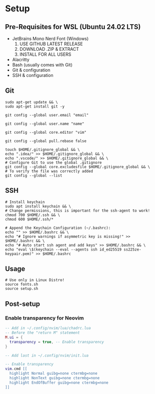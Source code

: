 # Setup

## Pre-Requisites for WSL (Ubuntu 24.02 LTS)

- JetBrains Mono Nerd Font (Windows)
  1. USE GITHUB LATEST RELEASE
  2. DOWNLOAD .ZIP & EXTRACT
  3. INSTALL FOR ALL USERS
- Alacritty
- Bash (usually comes with Git)
- Git & configuration
- SSH & configuration

## Git

```shell
sudo apt-get update && \
sudo apt-get install git -y
```

```shell
git config --global user.email "email"
```

```shell
git config --global user.name "name"
```

```shell
git config --global core.editor "vim"
```

```shell
git config --global pull.rebase false
```

```shell
touch $HOME/.gitignore_global && \
echo ".idea/" >> $HOME/.gitignore_global && \
echo ".vscode/" >> $HOME/.gitignore_global && \
# Configure Git to use the global .gitignore
git config --global core.excludesfile $HOME/.gitignore_global && \
# To verify the file was correctly added
git config --global --list
```

## SSH

```shell
# Install keychain
sudo apt install keychain && \
# Change permissions, this is important for the ssh-agent to work!
chmod 700 $HOME/.ssh && \
chmod 600 $HOME/.ssh/*
```

```shell
# Append the Keychain Configuration (~/.bashrc):
echo "" >> $HOME/.bashrc && \
echo "# Ignore warnings if asymmetric key is missing!" >> $HOME/.bashrc && \
echo "# Auto start ssh agent and add keys" >> $HOME/.bashrc && \
echo "eval \$(keychain --eval --agents ssh id_ed25519 ss225ze-keypair.pem)" >> $HOME/.bashrc
```

## Usage

```shell
# Use only in Linux Distro!
source fonts.sh
source setup.sh
```

## Post-setup

### Enable transparency for Neovim

```lua
-- Add in ~/.config/nvim/lua/chadrc.lua
-- Before the "return M" statement
M.ui = {
  transparency = true, -- Enable transparency
}
```

```lua
-- Add last in ~/.config/nvim/init.lua

-- Enable transparency
vim.cmd [[
  highlight Normal guibg=none ctermbg=none
  highlight NonText guibg=none ctermbg=none
  highlight EndOfBuffer guibg=none ctermbg=none
]]
```

